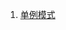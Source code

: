 1. [单例模式](https://github.com/wxquare/programming/blob/master/oj/%E5%89%91%E6%8C%87offer/src/singleton.cc)
